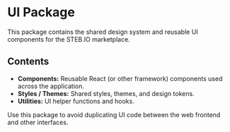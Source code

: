 # UI Package

This package contains the shared design system and reusable UI components for the STEB.IO marketplace.

## Contents
- **Components:** Reusable React (or other framework) components used across the application.
- **Styles / Themes:** Shared styles, themes, and design tokens.
- **Utilities:** UI helper functions and hooks.

Use this package to avoid duplicating UI code between the web frontend and other interfaces.
